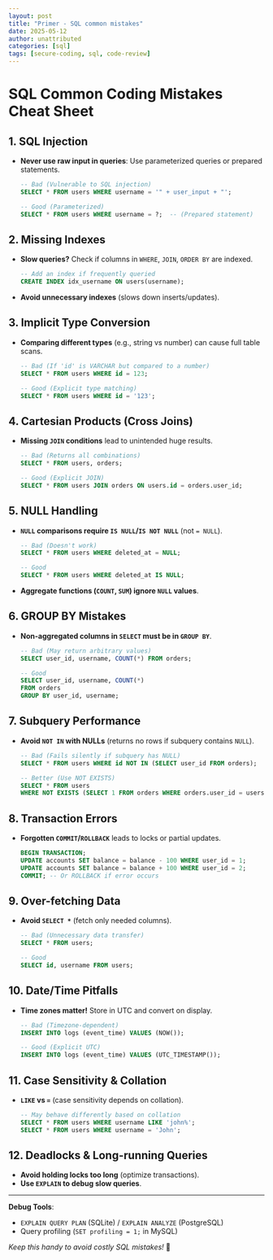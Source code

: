 ```yaml
---
layout: post
title: "Primer - SQL common mistakes"
date: 2025-05-12
author: unattributed
categories: [sql]
tags: [secure-coding, sql, code-review]
---
```


# **SQL Common Coding Mistakes Cheat Sheet**  

## **1. SQL Injection**  
- **Never use raw input in queries**: Use parameterized queries or prepared statements.  
  ```sql
  -- Bad (Vulnerable to SQL injection)
  SELECT * FROM users WHERE username = '" + user_input + "';
  
  -- Good (Parameterized)
  SELECT * FROM users WHERE username = ?;  -- (Prepared statement)
  ```  

## **2. Missing Indexes**  
- **Slow queries?** Check if columns in `WHERE`, `JOIN`, `ORDER BY` are indexed.  
  ```sql
  -- Add an index if frequently queried
  CREATE INDEX idx_username ON users(username);
  ```  
- **Avoid unnecessary indexes** (slows down inserts/updates).  

## **3. Implicit Type Conversion**  
- **Comparing different types** (e.g., string vs number) can cause full table scans.  
  ```sql
  -- Bad (If 'id' is VARCHAR but compared to a number)
  SELECT * FROM users WHERE id = 123;
  
  -- Good (Explicit type matching)
  SELECT * FROM users WHERE id = '123';
  ```  

## **4. Cartesian Products (Cross Joins)**  
- **Missing `JOIN` conditions** lead to unintended huge results.  
  ```sql
  -- Bad (Returns all combinations)
  SELECT * FROM users, orders;
  
  -- Good (Explicit JOIN)
  SELECT * FROM users JOIN orders ON users.id = orders.user_id;
  ```  

## **5. NULL Handling**  
- **`NULL` comparisons require `IS NULL`/`IS NOT NULL`** (not `= NULL`).  
  ```sql
  -- Bad (Doesn't work)
  SELECT * FROM users WHERE deleted_at = NULL;
  
  -- Good
  SELECT * FROM users WHERE deleted_at IS NULL;
  ```  
- **Aggregate functions (`COUNT`, `SUM`) ignore `NULL` values**.  

## **6. GROUP BY Mistakes**  
- **Non-aggregated columns in `SELECT` must be in `GROUP BY`**.  
  ```sql
  -- Bad (May return arbitrary values)
  SELECT user_id, username, COUNT(*) FROM orders;
  
  -- Good
  SELECT user_id, username, COUNT(*) 
  FROM orders 
  GROUP BY user_id, username;
  ```  

## **7. Subquery Performance**  
- **Avoid `NOT IN` with NULLs** (returns no rows if subquery contains `NULL`).  
  ```sql
  -- Bad (Fails silently if subquery has NULL)
  SELECT * FROM users WHERE id NOT IN (SELECT user_id FROM orders);
  
  -- Better (Use NOT EXISTS)
  SELECT * FROM users 
  WHERE NOT EXISTS (SELECT 1 FROM orders WHERE orders.user_id = users.id);
  ```  

## **8. Transaction Errors**  
- **Forgotten `COMMIT`/`ROLLBACK`** leads to locks or partial updates.  
  ```sql
  BEGIN TRANSACTION;
  UPDATE accounts SET balance = balance - 100 WHERE user_id = 1;
  UPDATE accounts SET balance = balance + 100 WHERE user_id = 2;
  COMMIT; -- Or ROLLBACK if error occurs
  ```  

## **9. Over-fetching Data**  
- **Avoid `SELECT *`** (fetch only needed columns).  
  ```sql
  -- Bad (Unnecessary data transfer)
  SELECT * FROM users;
  
  -- Good
  SELECT id, username FROM users;
  ```  

## **10. Date/Time Pitfalls**  
- **Time zones matter!** Store in UTC and convert on display.  
  ```sql
  -- Bad (Timezone-dependent)
  INSERT INTO logs (event_time) VALUES (NOW());
  
  -- Good (Explicit UTC)
  INSERT INTO logs (event_time) VALUES (UTC_TIMESTAMP());
  ```  

## **11. Case Sensitivity & Collation**  
- **`LIKE` vs `=`** (case sensitivity depends on collation).  
  ```sql
  -- May behave differently based on collation
  SELECT * FROM users WHERE username LIKE 'john%';
  SELECT * FROM users WHERE username = 'John';
  ```  

## **12. Deadlocks & Long-running Queries**  
- **Avoid holding locks too long** (optimize transactions).  
- **Use `EXPLAIN` to debug slow queries**.  

---  
**Debug Tools**:  
- `EXPLAIN QUERY PLAN` (SQLite) / `EXPLAIN ANALYZE` (PostgreSQL)  
- Query profiling (`SET profiling = 1;` in MySQL)  

*Keep this handy to avoid costly SQL mistakes!* 🚀